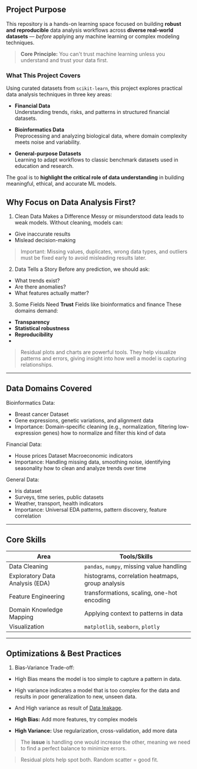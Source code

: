 ## Project Purpose

This repository is a hands-on learning space focused on building **robust and reproducible** data analysis workflows across **diverse real-world datasets** — *before* applying any machine learning or complex modeling techniques.

> **Core Principle:** You can't trust machine learning unless you understand and trust your data first.

### What This Project Covers

Using curated datasets from `scikit-learn`, this project explores practical data analysis techniques in three key areas:

- **Financial Data**  
  Understanding trends, risks, and patterns in structured financial datasets.

- **Bioinformatics Data**  
  Preprocessing and analyzing biological data, where domain complexity meets noise and variability.

- **General-purpose Datasets**  
  Learning to adapt workflows to classic benchmark datasets used in education and research.

The goal is to **highlight the critical role of data understanding** in building meaningful, ethical, and accurate ML models.

## Why Focus on Data Analysis First?

 1. Clean Data Makes a Difference
Messy or misunderstood data leads to weak models. Without cleaning, models can:
- Give inaccurate results
- Mislead decision-making
> Important: Missing values, duplicates, wrong data types, and outliers must be fixed early to avoid misleading results later.

2. Data Tells a Story
Before any prediction, we should ask:
- What trends exist?
- Are there anomalies?
- What features actually matter?
  
3. Some Fields Need **Trust**
Fields like bioinformatics and finance
These domains demand:
- **Transparency**
- **Statistical robustness**
- **Reproducibility**
- 
> Residual plots and charts are powerful tools. They help visualize patterns and errors, giving insight into how well a model is capturing relationships.
--- 

## Data Domains Covered

Bioinformatics Data:
- Breast cancer Dataset
- Gene expressions, genetic variations, and alignment data
- Importance: Domain-specific cleaning (e.g., normalization, filtering low-expression genes)
how to normalize and filter this kind of data

Financial Data:
- House prices Dataset
Macroeconomic indicators
- Importance: Handling missing data, smoothing noise, identifying seasonality
how to clean and analyze trends over time

General Data:
- Iris dataset
- Surveys, time series, public datasets
- Weather, transport, health indicators
- Importance: Universal EDA patterns, pattern discovery, feature correlation
---

## Core Skills

| Area                    | Tools/Skills                                  |
|-------------------------|-----------------------------------------------|
| Data Cleaning           | `pandas`, `numpy`, missing value handling     |
| Exploratory Data Analysis (EDA) | histograms, correlation heatmaps, group analysis |
| Feature Engineering     | transformations, scaling, one-hot encoding    |
| Domain Knowledge Mapping| Applying context to patterns in data          |
| Visualization           | `matplotlib`, `seaborn`, `plotly`             |
---

## Optimizations & Best Practices
1.  Bias-Variance Trade-off:
- High Bias means the model is too simple to capture a pattern in data.

- High variance indicates a model that is too complex for the data and  results in poor generalization to new, unseen data.
- And High variance as result of [Data leakage](https://airbyte.com/data-engineering-resources/what-is-data-leakage).
- **High Bias:** Add more features, try complex models
- **High Variance:** Use regularization, cross-validation, add more data
> The **issue** is handling one would increase the other, meaning we need to find a perfect balance to minimize errors.

> Residual plots help spot both. Random scatter = good fit. 

